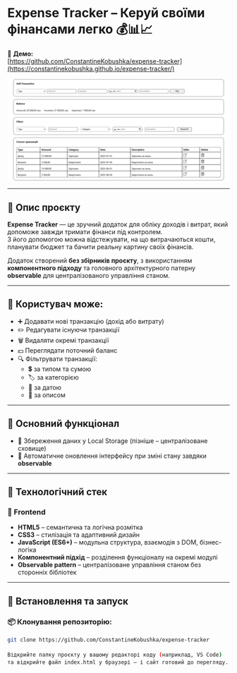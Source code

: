 # Expense Tracker – Керуй своїми фінансами легко 💰📊📈

🔗 **Демо:**  
[https://github.com/ConstantineKobushka/expense-tracker](https://constantinekobushka.github.io/expense-tracker/)

![Expense Tracker Preview](preview.png)

---

## 🔎 Опис проєкту

**Expense Tracker** — це зручний додаток для обліку доходів і витрат, який допоможе завжди тримати фінанси під контролем.  
З його допомогою можна відстежувати, на що витрачаються кошти, планувати бюджет та бачити реальну картину своїх фінансів.

Додаток створений **без збірників проєкту**, з використанням **компонентного підходу** та головного архітектурного патерну **observable** для централізованого управління станом.

---

## 📝 Користувач може:

- ➕ Додавати нові транзакцію (дохід або витрату)
- ✏️ Редагувати існуючи транзакції
- 🗑️ Видаляти окремі транзакції
- 💵 Переглядати поточний баланс
- 🔍 Фільтрувати транзакції:
  - 💲 за типом та сумою
  - 🏷️ за категорією
  - 📅 за датою
  - 📝 за описом

---

## 🌟 Основний функціонал

- 💾 Збереження даних у Local Storage (пізніше – централізоване сховище)
- 🔄 Автоматичне оновлення інтерфейсу при зміні стану завдяки **observable**

---

## 🧰 Технологічний стек

### 🔨 Frontend

- **HTML5** – семантична та логічна розмітка
- **CSS3** – стилізація та адаптивний дизайн
- **JavaScript (ES6+)** – модульна структура, взаємодія з DOM, бізнес-логіка
- **Компонентний підхід** – розділення функціоналу на окремі модулі
- **Observable pattern** – централізоване управління станом без сторонніх бібліотек

---

## 🚀 Встановлення та запуск

### 📦 Клонування репозиторію:

```bash
git clone https://github.com/ConstantineKobushka/expense-tracker

Відкрийте папку проєкту у вашому редакторі коду (наприклад, VS Code)
та відкрийте файл index.html у браузері — і сайт готовий до перегляду.
```
